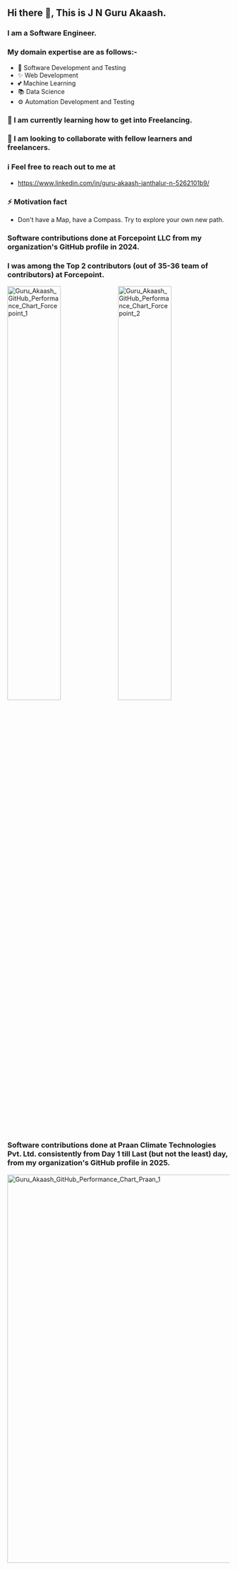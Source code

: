 ## Hi there 👋, This is J N Guru Akaash.

<!--
**guruakaashjn/guruakaashjn** is a ✨ _special_ ✨ repository because its `README.md` (this file) appears on your GitHub profile.
Here are some ideas to get you started:
- 🔭 I’m currently working on ...
- 🌱 I’m currently learning ...
- 👯 I’m looking to collaborate on ...
- 🤔 I’m looking for help with ...
- 💬 Ask me about ...
- 📫 How to reach me: ...
- 😄 Pronouns: ...
- ⚡ Fun fact: ...
-->

### I am a Software Engineer.

### My domain expertise are as follows:-

- 💖 Software Development and Testing
- ✨ Web Development
- 💕 Machine Learning
- 📚 Data Science
- ⚙ Automation Development and Testing

### 🌱 I am currently learning how to get into Freelancing.
### 👯 I am looking to collaborate with fellow learners and freelancers.

### ℹ Feel free to reach out to me at
- https://www.linkedin.com/in/guru-akaash-janthalur-n-5262101b9/

### ⚡ Motivation fact
- Don't have a Map, have a Compass. Try to explore your own new path.

### Software contributions done at Forcepoint LLC from my organization's GitHub profile in 2024.
### I was among the Top 2 contributors (out of 35-36 team of contributors) at Forcepoint.
<img src="https://github.com/user-attachments/assets/b3ff6d24-eb4b-4d3b-bd33-21a0d12b1969" width="49%" alt="Guru_Akaash_GitHub_Performance_Chart_Forcepoint_1" />
<img src="https://github.com/user-attachments/assets/67b59c8b-a469-4676-8df3-7d468aacf2d5" width="49%" alt="Guru_Akaash_GitHub_Performance_Chart_Forcepoint_2" />

### Software contributions done at Praan Climate Technologies Pvt. Ltd. consistently from Day 1 till Last (but not the least) day, from my organization's GitHub profile in 2025.
<img width="1907" height="879" alt="Guru_Akaash_GitHub_Performance_Chart_Praan_1" src="https://github.com/user-attachments/assets/01480a54-2d54-4ae2-8ff7-a58b42aa9379" />

